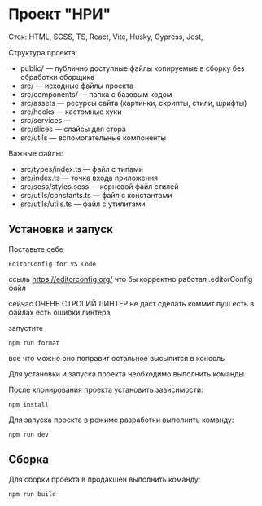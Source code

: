 # Проект  "НРИ"

Стек: HTML, SCSS, TS, React, Vite, Husky, Cypress, Jest,

Структура проекта:
- public/ — публично доступные файлы копируемые в сборку без обработки сборщика  
- src/ — исходные файлы проекта
- src/components/ — папка с базовым кодом
- src/assets —  ресурсы сайта (картинки, скрипты, стили, шрифты)
- src/hooks —  кастомные хуки
- src/services — 
- src/slices —  слайсы для стора
- src/utils — вспомогательные компоненты




Важные файлы:

- src/types/index.ts — файл с типами
- src/index.ts — точка входа приложения
- src/scss/styles.scss — корневой файл стилей
- src/utils/constants.ts — файл с константами
- src/utils/utils.ts — файл с утилитами

## Установка и запуск


Поставьте себе 
```
EditorConfig for VS Code
```
ссыль https://editorconfig.org/
что бы корректно работал .editorConfig файл

сейчас ОЧЕНЬ СТРОГИЙ ЛИНТЕР не даст сделать коммит пуш есть в файлах есть ошибки линтера 

запустите 
```
npm run format
```
все что можно оно поправит
остальное высыпится в консоль 




Для установки и запуска проекта необходимо выполнить команды

После клонирования проекта установить зависимости:

```
npm install
```

Для запуска проекта в режиме разработки выполнить команду:

```
npm run dev
```


## Сборка

Для сборки проекта в продакшен выполнить команду:

```
npm run build
```
